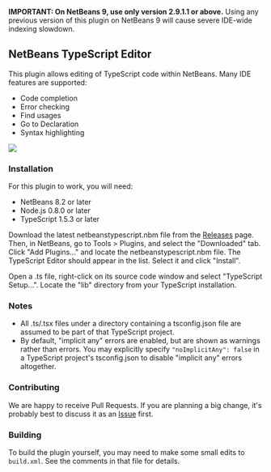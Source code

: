 **IMPORTANT: On NetBeans 9, use only version 2.9.1.1 or above.** Using any previous version of this plugin on NetBeans 9 will cause severe IDE-wide indexing slowdown.

## NetBeans TypeScript Editor

This plugin allows editing of TypeScript code within NetBeans. Many IDE features are supported:

* Code completion
* Error checking
* Find usages
* Go to Declaration
* Syntax highlighting

<img src="screenshot.png">

### Installation

For this plugin to work, you will need:
* NetBeans 8.2 or later
* Node.js 0.8.0 or later
* TypeScript 1.5.3 or later

Download the latest netbeanstypescript.nbm file from the [Releases](https://github.com/Everlaw/nbts/releases) page. Then, in NetBeans, go to Tools > Plugins, and select the "Downloaded" tab. Click "Add Plugins..." and locate the netbeanstypescript.nbm file. The TypeScript Editor should appear in the list. Select it and click "Install".

Open a .ts file, right-click on its source code window and select "TypeScript Setup...". Locate the "lib" directory from your TypeScript installation.

### Notes

* All .ts/.tsx files under a directory containing a tsconfig.json file are assumed to be part of that TypeScript project.
* By default, "implicit any" errors are enabled, but are shown as warnings rather than errors. You may explicitly specify `"noImplicitAny": false` in a TypeScript project's tsconfig.json to disable "implicit any" errors altogether.

### Contributing

We are happy to receive Pull Requests. If you are planning a big change, it's probably best to discuss it as an [Issue](https://github.com/Everlaw/nbts/issues) first.

### Building

To build the plugin yourself, you may need to make some small edits to `build.xml`. See the comments in that file for details.
